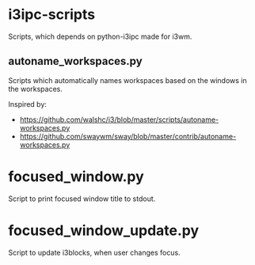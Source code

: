 # i3ipc-scripts
Scripts, which depends on python-i3ipc made for i3wm.
## autoname_workspaces.py
Scripts which automatically names workspaces based on the windows in the workspaces.

Inspired by:
- https://github.com/walshc/i3/blob/master/scripts/autoname-workspaces.py
- https://github.com/swaywm/sway/blob/master/contrib/autoname-workspaces.py

# focused_window.py
Script to print focused window title to stdout.

# focused_window_update.py
Script to update i3blocks, when user changes focus.
